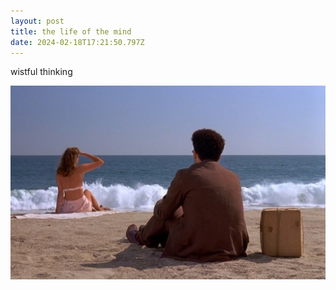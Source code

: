 ```yaml
---
layout: post
title: the life of the mind
date: 2024-02-18T17:21:50.797Z
---
```

wistful thinking

![](/assets/uploads/barton_fink.jpg)
